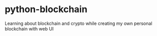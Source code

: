 # python-blockchain
Learning about blockchain and crypto while creating my own personal blockchain with web UI
